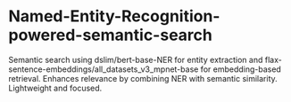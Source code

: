 # Named-Entity-Recognition-powered-semantic-search
Semantic search using dslim/bert-base-NER for entity extraction and flax-sentence-embeddings/all_datasets_v3_mpnet-base for embedding-based retrieval. Enhances relevance by combining NER with semantic similarity. Lightweight and focused.
